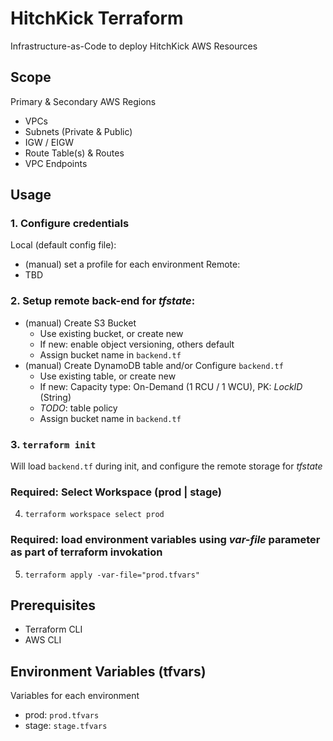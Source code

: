 # HitchKick Terraform
Infrastructure-as-Code to deploy HitchKick AWS Resources

## Scope
Primary & Secondary AWS Regions

* VPCs
* Subnets (Private & Public)
* IGW / EIGW
* Route Table(s) & Routes
* VPC Endpoints

## Usage
### 1. Configure credentials
Local (default config file):
* (manual) set a profile for each environment
Remote:
* TBD

### 2. Setup remote back-end for *tfstate*:
* (manual) Create S3 Bucket 
  - Use existing bucket, or create new
  - If new: enable object versioning, others default
  - Assign bucket name in `backend.tf`
* (manual) Create DynamoDB table and/or Configure `backend.tf`
  - Use existing table, or create new
  - If new: Capacity type: On-Demand (1 RCU / 1 WCU), PK: *LockID* (String)
  - *TODO*: table policy
  - Assign bucket name in `backend.tf`

### 3. `terraform init`
Will load `backend.tf` during init, and configure the remote storage for *tfstate*

### Required: Select Workspace (prod | stage)
4. `terraform workspace select prod`

### Required: load environment variables using _var-file_ parameter as part of terraform invokation
5. `terraform apply -var-file="prod.tfvars"`

## Prerequisites
* Terraform CLI
* AWS CLI

## Environment Variables (tfvars)
Variables for each environment 
* prod: `prod.tfvars`
* stage: `stage.tfvars`
  